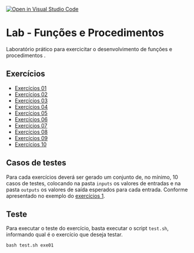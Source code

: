 [![Open in Visual Studio Code](https://classroom.github.com/assets/open-in-vscode-f059dc9a6f8d3a56e377f745f24479a46679e63a5d9fe6f495e02850cd0d8118.svg)](https://classroom.github.com/online_ide?assignment_repo_id=5404592&assignment_repo_type=AssignmentRepo)
# Lab - Funções e Procedimentos

Laboratório prático para exercicitar o desenvolvimento de funções e procedimentos .

## Exercícios

 - [Exercícios 01](exe01)
 - [Exercícios 02](exe02)
 - [Exercícios 03](exe03)
 - [Exercícios 04](exe04)
 - [Exercícios 05](exe05)
 - [Exercícios 06](exe06)
 - [Exercícios 07](exe07)
 - [Exercícios 08](exe08)
 - [Exercícios 09](exe09)
 - [Exercícios 10](exe10)

## Casos de testes

Para cada exercícios deverá ser gerado um conjunto de, no mínimo, 10 casos de testes, colocando na pasta `inputs` os valores de entradas e na pasta `outputs` os valores de saída esperados para cada entrada. Conforme apresentado no exemplo do [exercícios 1](exe01).

## Teste

Para executar o teste do exercício, basta executar o script `test.sh`, informando qual é o exercício que deseja testar. 

```
bash test.sh exe01
```
